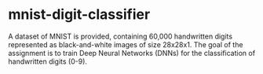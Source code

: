 # mnist-digit-classifier
A dataset of MNIST is provided, containing 60,000 handwritten digits represented as black-and-white images of size 28x28x1. The goal of the assignment is to train Deep Neural Networks (DNNs) for the classification of handwritten digits (0-9).
